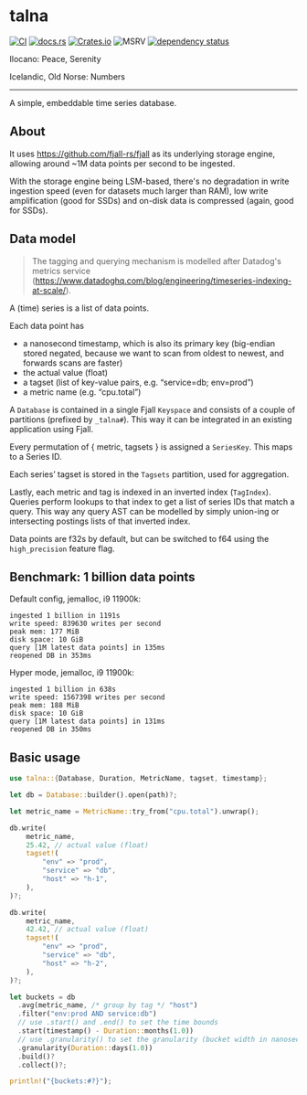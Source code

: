 # talna

[![CI](https://github.com/marvin-j97/talna/actions/workflows/test.yml/badge.svg)](https://github.com/marvin-j97/talna/actions/workflows/test.yml)
[![docs.rs](https://img.shields.io/docsrs/talna?color=green)](https://docs.rs/talna)
[![Crates.io](https://img.shields.io/crates/v/talna?color=blue)](https://crates.io/crates/talna)
![MSRV](https://img.shields.io/badge/MSRV-1.80.0-blue)
[![dependency status](https://deps.rs/repo/github/marvin-j97/talna/status.svg)](https://deps.rs/repo/github/marvin-j97/talna)

Ilocano: Peace, Serenity

Icelandic, Old Norse: Numbers

---

A simple, embeddable time series database.

## About

It uses <https://github.com/fjall-rs/fjall> as its underlying storage engine, allowing around ~1M data points per second to be ingested.

With the storage engine being LSM-based, there's no degradation in write ingestion speed (even for datasets much larger than RAM), low write amplification (good for SSDs) and on-disk data is compressed (again, good for SSDs).

## Data model

> The tagging and querying mechanism is modelled after Datadog's metrics service (<https://www.datadoghq.com/blog/engineering/timeseries-indexing-at-scale/>).

A (time) series is a list of data points.

Each data point has

- a nanosecond timestamp, which is also its primary key (big-endian stored negated, because we want to scan from oldest to newest, and forwards scans are faster)
- the actual value (float)
- a tagset (list of key-value pairs, e.g. “service=db; env=prod”)
- a metric name (e.g. “cpu.total”)

A `Database` is contained in a single Fjall `Keyspace` and consists of a couple of partitions (prefixed by `_talna#`). This way it can be integrated in an existing application using Fjall.

Every permutation of { metric, tagsets } is assigned a `SeriesKey`. This maps to a Series ID.

Each series’ tagset is stored in the `Tagsets` partition, used for aggregation.

Lastly, each metric and tag is indexed in an inverted index (`TagIndex`). Queries perform lookups to that index to get a list of series IDs that match a query. This way any query AST can be modelled by simply union-ing or intersecting postings lists of that inverted index.

Data points are f32s by default, but can be switched to f64 using the `high_precision` feature flag.

## Benchmark: 1 billion data points

Default config, jemalloc, i9 11900k:

```
ingested 1 billion in 1191s
write speed: 839630 writes per second
peak mem: 177 MiB
disk space: 10 GiB
query [1M latest data points] in 135ms
reopened DB in 353ms
```

Hyper mode, jemalloc, i9 11900k:

```
ingested 1 billion in 638s
write speed: 1567398 writes per second
peak mem: 188 MiB
disk space: 10 GiB
query [1M latest data points] in 131ms
reopened DB in 350ms
```

## Basic usage

```rs
use talna::{Database, Duration, MetricName, tagset, timestamp};

let db = Database::builder().open(path)?;

let metric_name = MetricName::try_from("cpu.total").unwrap();

db.write(
    metric_name,
    25.42, // actual value (float)
    tagset!(
        "env" => "prod",
        "service" => "db",
        "host" => "h-1",
    ),
)?;

db.write(
    metric_name,
    42.42, // actual value (float)
    tagset!(
        "env" => "prod",
        "service" => "db",
        "host" => "h-2",
    ),
)?;

let buckets = db
  .avg(metric_name, /* group by tag */ "host")
  .filter("env:prod AND service:db")
  // use .start() and .end() to set the time bounds
  .start(timestamp() - Duration::months(1.0))
  // use .granularity() to set the granularity (bucket width in nanoseconds)
  .granularity(Duration::days(1.0))
  .build()?
  .collect()?;

println!("{buckets:#?}");
```
